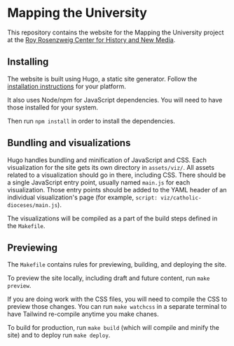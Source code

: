 # Mapping the University

This repository contains the website for the Mapping the University project at the [Roy Rosenzweig Center for History and New Media](https://rrchnm.org).

## Installing

The website is built using Hugo, a static site generator. Follow the [installation instructions](https://gohugo.io/getting-started/installing/) for your platform. 

It also uses Node/npm for JavaScript dependencies. You will need to have those installed for your system.

Then run `npm install` in order to install the dependencies.

## Bundling and visualizations

Hugo handles bundling and minification of JavaScript and CSS. Each visualization for the site gets its own directory in `assets/viz/`. All assets related to a visualization should go in there, including CSS. There should be a single JavaScript entry point, usually named `main.js` for each visualization. Those entry points should be added to the YAML header of an individual visualization's page (for example, `script: viz/catholic-dioceses/main.js`).

The visualizations will be compiled as a part of the build steps defined in the `Makefile`.

## Previewing 

The `Makefile` contains rules for previewing, building, and deploying the site.

To preview the site locally, including draft and future content, run `make preview`. 

If you are doing work with the CSS files, you will need to compile the CSS to preview those changes. You can run `make watchcss` in a separate terminal to have Tailwind re-compile anytime you make chanes. 

To build for production, run `make build` (which will compile and minify the site) and to deploy run `make deploy`.
